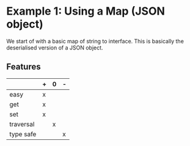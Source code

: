 # Example 1: Using a Map (JSON object)

We start of with a basic map of string to interface. This is basically the
deserialised version of a JSON object.

## Features

|           | + | 0 | - |
|-----------|---|---|---|
| easy      | x |   |   |
| get       | x |   |   |
| set       | x |   |   |
| traversal |   | x |   |
| type safe |   |   | x |
